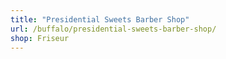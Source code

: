 ```yaml
---
title: "Presidential Sweets Barber Shop"
url: /buffalo/presidential-sweets-barber-shop/
shop: Friseur
---
```

